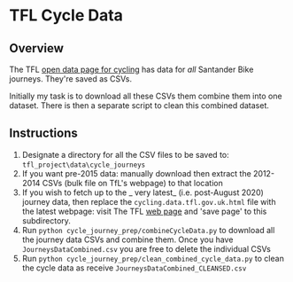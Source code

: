 # TFL Cycle Data
## Overview
The TFL [open data page for cycling](https://cycling.data.tfl.gov.uk/) has data for _all_ Santander Bike journeys.
They're saved as CSVs. 

Initially my task is to download all these CSVs them combine them into one dataset. There is then a separate script to 
clean this combined dataset.

## Instructions
1. Designate a directory for all the CSV files to be saved to: `tfl_project\data\cycle_journeys`
2. If you want pre-2015 data: manually download then extract the 2012-2014 CSVs (bulk file on TfL's webpage) to that location 
3. If you wish to fetch up to the _ very latest_ (i.e. post-August 2020) journey data, then replace the `cycling.data.tfl.gov.uk.html` file with the 
latest webpage: visit The TFL [web page](https://cycling.data.tfl.gov.uk/) and 'save page' to this subdirectory.  
4. Run ```python cycle_journey_prep/combineCycleData.py``` to download all the journey data CSVs and combine them. 
Once you have `JourneysDataCombined.csv` you are free to delete the individual CSVs
5. Run ```python cycle_journey_prep/clean_combined_cycle_data.py``` to clean the cycle data as receive 
`JourneysDataCombined_CLEANSED.csv` 

